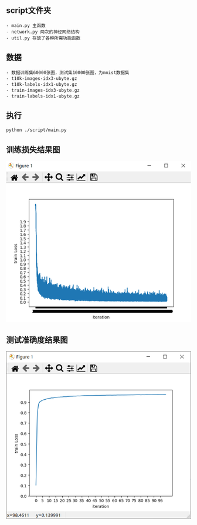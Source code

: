 ## script文件夹
    - main.py 主函数
    - network.py 两次的神经网络结构
    - util.py 存放了各种所需功能函数
    
## 数据
    - 数据训练集60000张图，测试集10000张图，为mnist数据集
    - t10k-images-idx3-ubyte.gz
    - t10k-labels-idx1-ubyte.gz
    - train-images-idx3-ubyte.gz
    - train-labels-idx1-ubyte.gz
    
## 执行
    python ./script/main.py
    
## 训练损失结果图
![image](https://github.com/S16201512/mnist/blob/master/result/Figure_1.png)


## 测试准确度结果图
![image](https://github.com/S16201512/mnist/blob/master/result/test_accuracy.png)
    
